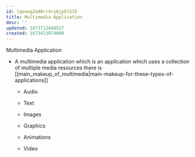 ```yaml
---
id: lqoeeg2md8rr4ry6jpkl535
title: Multimedia Application
desc: ''
updated: 1673712448557
created: 1673421974008
---
```


Multimedia Application


-   A multimedia application which is an application which uses a collection of multiple media resources there is [[main_makeup_of_multimedia|main-makeup-for-these-types-of-applications]]

    -   Audio

    -   Text

    -   Images

    -   Graphics

    -   Animations

    -   Video
